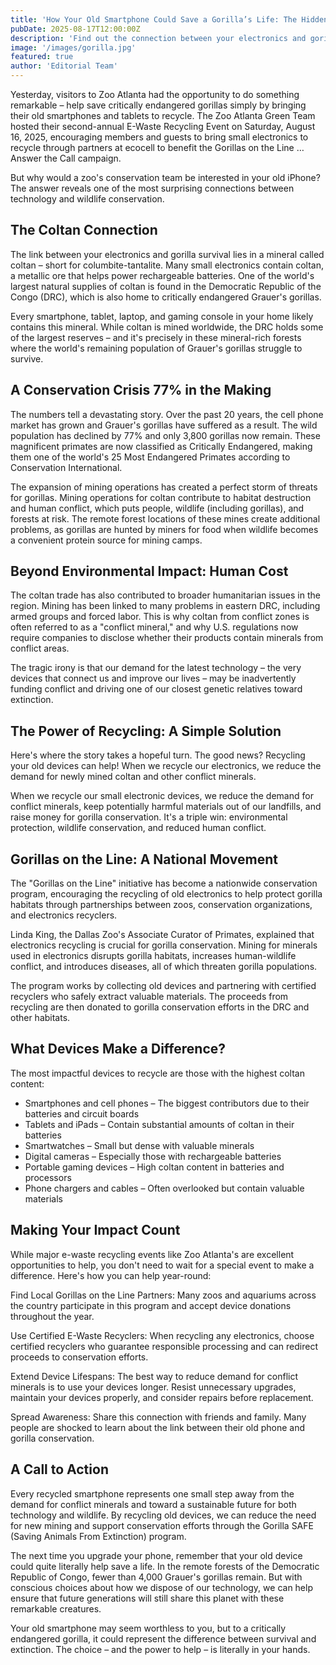 ```yaml
---
title: 'How Your Old Smartphone Could Save a Gorilla’s Life: The Hidden Wildlife Connection'
pubDate: 2025-08-17T12:00:00Z
description: 'Find out the connection between your electronics and gorilla survival and see how you can make an impact.'
image: '/images/gorilla.jpg'
featured: true
author: 'Editorial Team'
---
```


Yesterday, visitors to Zoo Atlanta had the opportunity to do something remarkable – help save critically endangered gorillas simply by bringing their old smartphones and tablets to recycle. The Zoo Atlanta Green Team hosted their second-annual E-Waste Recycling Event on Saturday, August 16, 2025, encouraging members and guests to bring small electronics to recycle through partners at ecocell to benefit the Gorillas on the Line … Answer the Call campaign.

But why would a zoo's conservation team be interested in your old iPhone? The answer reveals one of the most surprising connections between technology and wildlife conservation.

## The Coltan Connection

The link between your electronics and gorilla survival lies in a mineral called coltan – short for columbite-tantalite. Many small electronics contain coltan, a metallic ore that helps power rechargeable batteries. One of the world's largest natural supplies of coltan is found in the Democratic Republic of the Congo (DRC), which is also home to critically endangered Grauer's gorillas.

Every smartphone, tablet, laptop, and gaming console in your home likely contains this mineral. While coltan is mined worldwide, the DRC holds some of the largest reserves – and it's precisely in these mineral-rich forests where the world's remaining population of Grauer's gorillas struggle to survive.

## A Conservation Crisis 77% in the Making

The numbers tell a devastating story. Over the past 20 years, the cell phone market has grown and Grauer's gorillas have suffered as a result. The wild population has declined by 77% and only 3,800 gorillas now remain. These magnificent primates are now classified as Critically Endangered, making them one of the world's 25 Most Endangered Primates according to Conservation International.

The expansion of mining operations has created a perfect storm of threats for gorillas. Mining operations for coltan contribute to habitat destruction and human conflict, which puts people, wildlife (including gorillas), and forests at risk. The remote forest locations of these mines create additional problems, as gorillas are hunted by miners for food when wildlife becomes a convenient protein source for mining camps.

## Beyond Environmental Impact: Human Cost

The coltan trade has also contributed to broader humanitarian issues in the region. Mining has been linked to many problems in eastern DRC, including armed groups and forced labor. This is why coltan from conflict zones is often referred to as a "conflict mineral," and why U.S. regulations now require companies to disclose whether their products contain minerals from conflict areas.

The tragic irony is that our demand for the latest technology – the very devices that connect us and improve our lives – may be inadvertently funding conflict and driving one of our closest genetic relatives toward extinction.

## The Power of Recycling: A Simple Solution

Here's where the story takes a hopeful turn. The good news? Recycling your old devices can help! When we recycle our electronics, we reduce the demand for newly mined coltan and other conflict minerals.

When we recycle our small electronic devices, we reduce the demand for conflict minerals, keep potentially harmful materials out of our landfills, and raise money for gorilla conservation. It's a triple win: environmental protection, wildlife conservation, and reduced human conflict.

## Gorillas on the Line: A National Movement

The "Gorillas on the Line" initiative has become a nationwide conservation program, encouraging the recycling of old electronics to help protect gorilla habitats through partnerships between zoos, conservation organizations, and electronics recyclers.

Linda King, the Dallas Zoo's Associate Curator of Primates, explained that electronics recycling is crucial for gorilla conservation. Mining for minerals used in electronics disrupts gorilla habitats, increases human-wildlife conflict, and introduces diseases, all of which threaten gorilla populations.

The program works by collecting old devices and partnering with certified recyclers who safely extract valuable materials. The proceeds from recycling are then donated to gorilla conservation efforts in the DRC and other habitats.

## What Devices Make a Difference?

The most impactful devices to recycle are those with the highest coltan content:

- Smartphones and cell phones – The biggest contributors due to their batteries and circuit boards
- Tablets and iPads – Contain substantial amounts of coltan in their batteries
- Smartwatches – Small but dense with valuable minerals
- Digital cameras – Especially those with rechargeable batteries
- Portable gaming devices – High coltan content in batteries and processors
- Phone chargers and cables – Often overlooked but contain valuable materials

## Making Your Impact Count

While major e-waste recycling events like Zoo Atlanta's are excellent opportunities to help, you don't need to wait for a special event to make a difference. Here's how you can help year-round:

Find Local Gorillas on the Line Partners: Many zoos and aquariums across the country participate in this program and accept device donations throughout the year.

Use Certified E-Waste Recyclers: When recycling any electronics, choose certified recyclers who guarantee responsible processing and can redirect proceeds to conservation efforts.

Extend Device Lifespans: The best way to reduce demand for conflict minerals is to use your devices longer. Resist unnecessary upgrades, maintain your devices properly, and consider repairs before replacement.

Spread Awareness: Share this connection with friends and family. Many people are shocked to learn about the link between their old phone and gorilla conservation.

## A Call to Action

Every recycled smartphone represents one small step away from the demand for conflict minerals and toward a sustainable future for both technology and wildlife. By recycling old devices, we can reduce the need for new mining and support conservation efforts through the Gorilla SAFE (Saving Animals From Extinction) program.

The next time you upgrade your phone, remember that your old device could quite literally help save a life. In the remote forests of the Democratic Republic of Congo, fewer than 4,000 Grauer's gorillas remain. But with conscious choices about how we dispose of our technology, we can help ensure that future generations will still share this planet with these remarkable creatures.

Your old smartphone may seem worthless to you, but to a critically endangered gorilla, it could represent the difference between survival and extinction. The choice – and the power to help – is literally in your hands.
